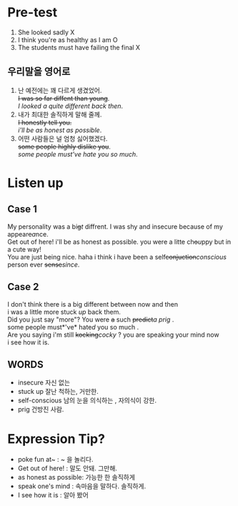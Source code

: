 # Pre-test  
1. She looked sadly X  
2. I think you're as healthy as I am O  
3. The students must have failing the final X  

## 우리말을 영어로 
1. 난 예전에는 꽤 다르게 생겼었어.  
~~I was so far diffent than young~~.  
*I looked a quite different back then*.  
2. 내가 최대한 솔직하게 말해 줄께.  
~~I honestly tell you.~~  
*i'll be as honest as possible*. 
3. 어떤 사람들은 널 엄청 싫어했겠다.  
~~some people highly dislike you~~.  
*some people must've hate you so much*.

# Listen up
## Case 1
My personality was a bi~~g~~*t* diffrent. I was shy and insecure because of
my appear~~e~~*a*nce.  
Get out of here! i'll be as honest as possible. you were a litte ch~~o~~*u*ppy 
but in a cute way!  
You are just being nice. haha i think i have been a
self~~conjuction~~*conscious* person ever ~~sense~~*since*.  

## Case 2
I don't think there is a big different between now and then  
i was a little more stuck *up* back them.  
Did you just say "more"? You were ~~a~~ such ~~predict~~*a prig* .   
some people must*'ve* hate*d* you so much .  
Are you saying i'm still ~~kocking~~*cocky* ? you are speaking your mind now   
i see how it is.  

## WORDS
- insecure 자신 없는  
- stuck up 잘난 척하는, 거만한.  
- self-conscious 남의 눈을 의식하는 , 자의식이 강한.  
- prig 건방진 사람.   

# Expression Tip?
- poke fun at~ : ~ 을 놀리다.   
- Get out of here! : 말도 안돼. 그만해.  
- as honest as possible: 가능한 한 솔직하게   
- speak one's mind : 속마음을 말하다. 솔직하게.  
- I see how it is : 알아 봤어   




